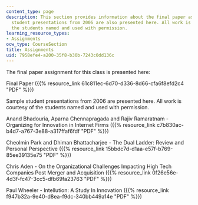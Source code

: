 ```yaml
---
content_type: page
description: This section provides information about the final paper assignment. Sample
  student presentations from 2006 are also presented here. All work is courtesy of
  the students named and used with permission.
learning_resource_types:
- Assignments
ocw_type: CourseSection
title: Assignments
uid: 7958efe4-a200-35f8-b30b-7243c0dd136c
---
```


The final paper assignment for this class is presented here:

Final Paper ({{% resource_link 61c811ec-6d70-d336-8d66-cfa6f8efd2c4 "PDF" %}})

Sample student presentations from 2006 are presented here. All work is courtesy of the students named and used with permission.

Anand Bhadouria, Aparna Chennapragada and Rajiv Ramaratnam - Organizing for Innovation in Internet Firms ({{% resource_link c7b830ac-b4d7-a767-3e88-a317ffaf6fdf "PDF" %}})

Cheolmin Park and Dhiman Bhattacharjee - The Dual Ladder: Review and Personal Perspective ({{% resource_link 15bbdc7d-d1aa-e57f-b769-85ee39135e75 "PDF" %}})

Chris Aden - On the Organizational Challenges Impacting High Tech Companies Post Merger and Acquisition ({{% resource_link 0f26e56e-4d3f-fc47-3cc5-dfb69fa23763 "PDF" %}})

Paul Wheeler - Intellution: A Study In Innovation ({{% resource_link f947b32a-9e40-d8ea-f9dc-340bb449a14e "PDF" %}})